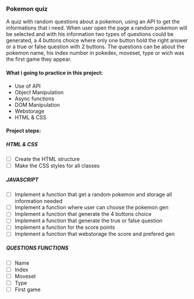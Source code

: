 ### Pokemon quiz

A quiz with random questions about a pokemon, using an API to get the informations that i need. When user open the page a random pokemon will be selected and with his information two types of questions could be generated, a 4 buttons choice where only one button hold the right answer or a true or false question with 2 buttons. The questions can be about the pokemon name, his index number in pokedex, moveset, type or wich was the first game they appear.

#### What i going to practice in this project:
- Use of API
- Object Manipulation
- Async functions
- DOM Manipulation
- Webstorage
- HTML & CSS

#### Project steps:
##### HTML & CSS
- [ ] Create the HTML structure
- [ ] Make the CSS styles for all classes
##### JAVASCRIPT
- [ ] Implement a function that get a random pokemon and storage all information needed
- [ ] Implement a function where user can choose the pokemon gen
- [ ] Implement a function that generate the 4 buttons choice
- [ ] Implement a function that generate the true or false question
- [ ] Implement a function for the score points
- [ ] Implement a function that webstorage the score and prefered gen
##### QUESTIONS FUNCTIONS
- [ ] Name
- [ ] Index
- [ ] Moveset
- [ ] Type
- [ ] First game

